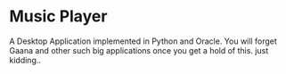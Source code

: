 # Music Player

A Desktop Application implemented in Python and Oracle. You will forget Gaana and other such big applications once you get a hold of this.
just kidding..
